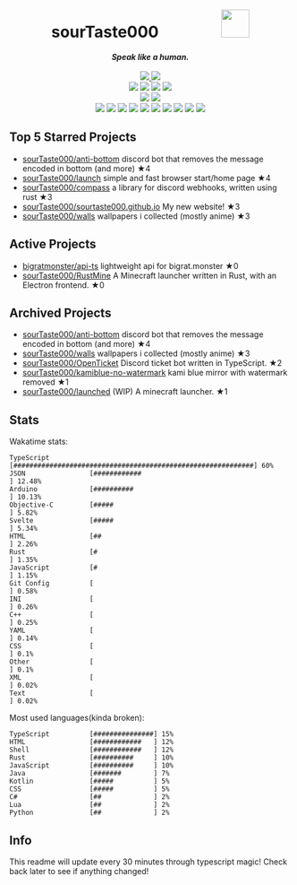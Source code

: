 <!-- deno-fmt-ignore-file -->
<h1 align="center">sourTaste000&emsp;&emsp;&emsp;&emsp;<img src="https://avatars.githubusercontent.com/u/47074495" width="50px"></h1>
<div align="center">
  <b><i>Speak like a human.</i></b>
  <br />
  <br />
  <a href="https://heartbeat.sourtaste000.dev">
    <img src="https://img.shields.io/badge/dynamic/json?color=e9d3d0&label=Last%20seen&query=last_beat_formatted&suffix=%20ago&url=https%3A%2F%2Fheartbeat.sourtaste000.dev%2Fapi%2Fstats" />
  </a>
  <img src="https://img.shields.io/badge/Discord-sourTaste000%232391-ffaaea?labelColor=4c566a&logo=Discord" />
  <br />
  <img src="https://img.shields.io/badge/-Vim-%23ffb4ed?logo=Vim&labelColor=4c566a" />
  <img src="https://img.shields.io/badge/-CLion-%23f4d3d5?logo=CLion&labelColor=4c566a" />
  <img src="https://img.shields.io/badge/-IntellJ IDEA-%23ffbeef?logo=IntelliJIDEA&labelColor=4c566a" />
  <img src="https://img.shields.io/badge/-Visual Studio Code-%23ffcee0?logo=VisualStudioCode&labelColor=4c566a" />
  <br />
  <img src="https://img.shields.io/badge/-macOS-%23ffd3da?logo=macOS&labelColor=4c566a" />
  <img src="https://img.shields.io/badge/-Linux-%23ffc9e5?logo=Linux&labelColor=4c566a" />
  <br />
<img src="https://img.shields.io/badge/-TypeScript-fec89a" />
<img src="https://img.shields.io/badge/-HTML-ece4db" />
<img src="https://img.shields.io/badge/-Rust-ffd7ba" />
<img src="https://img.shields.io/badge/-other-d8e2dc" />
<img src="https://img.shields.io/badge/-Shell-fae1dd" />
<img src="https://img.shields.io/badge/-Kotlin-f8edeb" />
<img src="https://img.shields.io/badge/-Java-fcd5ce" />
<img src="https://img.shields.io/badge/-Swift-fec5bb" />
<img src="https://img.shields.io/badge/-JavaScript-e8e8e4" />
<img src="https://img.shields.io/badge/-CSS-ffe5d9" />
  <br />
</div>

## Top 5 Starred Projects

- [sourTaste000/anti-bottom](https://github.com/sourTaste000/anti-bottom) discord bot that removes the message encoded in bottom (and more) ★4
- [sourTaste000/launch](https://github.com/sourTaste000/launch) simple and fast browser start/home page ★4
- [sourTaste000/compass](https://github.com/sourTaste000/compass) a library for discord webhooks, written using rust ★3
- [sourTaste000/sourtaste000.github.io](https://github.com/sourTaste000/sourtaste000.github.io) My new website! ★3
- [sourTaste000/walls](https://github.com/sourTaste000/walls) wallpapers i collected (mostly anime) ★3

## Active Projects

- [bigratmonster/api-ts](https://github.com/bigratmonster/api-ts) lightweight api for bigrat.monster ★0
- [sourTaste000/RustMine](https://github.com/sourTaste000/RustMine) A Minecraft launcher written in Rust, with an Electron frontend. ★0

## Archived Projects

- [sourTaste000/anti-bottom](https://github.com/sourTaste000/anti-bottom) discord bot that removes the message encoded in bottom (and more) ★4
- [sourTaste000/walls](https://github.com/sourTaste000/walls) wallpapers i collected (mostly anime) ★3
- [sourTaste000/OpenTicket](https://github.com/sourTaste000/OpenTicket) Discord ticket bot written in TypeScript. ★2
- [sourTaste000/kamiblue-no-watermark](https://github.com/sourTaste000/kamiblue-no-watermark) kami blue mirror with watermark removed ★1
- [sourTaste000/launched](https://github.com/sourTaste000/launched) (WIP) A minecraft launcher. ★1

## Stats

Wakatime stats:
```
TypeScript          [############################################################] 60%
JSON                [############                                               ] 12.48%
Arduino             [##########                                                 ] 10.13%
Objective-C         [#####                                                      ] 5.82%
Svelte              [#####                                                      ] 5.34%
HTML                [##                                                         ] 2.26%
Rust                [#                                                          ] 1.35%
JavaScript          [#                                                          ] 1.15%
Git Config          [                                                           ] 0.58%
INI                 [                                                           ] 0.26%
C++                 [                                                           ] 0.25%
YAML                [                                                           ] 0.14%
CSS                 [                                                           ] 0.1%
Other               [                                                           ] 0.1%
XML                 [                                                           ] 0.02%
Text                [                                                           ] 0.02%
```

Most used languages(kinda broken):
```
TypeScript          [###############] 15%
HTML                [############   ] 12%
Shell               [############   ] 12%
Rust                [##########     ] 10%
JavaScript          [##########     ] 10%
Java                [#######        ] 7%
Kotlin              [#####          ] 5%
CSS                 [#####          ] 5%
C#                  [##             ] 2%
Lua                 [##             ] 2%
Python              [##             ] 2%
```

## Info

This readme will update every 30 minutes through typescript magic! Check back later to see if anything changed!
